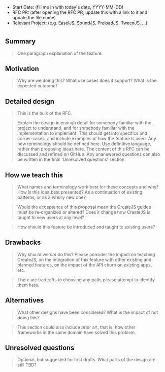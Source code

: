 - Start Date: (fill me in with today's date, YYYY-MM-DD)
- RFC PR: (after opening the RFC PR, update this with a link to it and update the file name)
- Relevant Project: (e.g. EaselJS, SoundJS, PreloadJS, TweenJS, ...)

# <RFC title>

## Summary

> One paragraph explanation of the feature.

## Motivation

> Why are we doing this? What use cases does it support? What is the expected
outcome?

## Detailed design

> This is the bulk of the RFC.

> Explain the design in enough detail for somebody familiar with the project to understand, and for somebody familiar with the implementation to implement. This should get into specifics and corner-cases, and include examples of how the feature is used. Any new terminology should be defined here. Use definitive language, rather than proposing ideas here. The content of this RFC can be discussed and refined on GitHub. Any unanswered questions can also be written in the final 'Unresolved questions' section.

## How we teach this

> What names and terminology work best for these concepts and why? How is this
idea best presented? As a continuation of existing patterns, or as a
wholly new one?

> Would the acceptance of this proposal mean the CreateJS guides must be
re-organized or altered? Does it change how CreateJS is taught to new users
at any level?

> How should this feature be introduced and taught to existing users?

## Drawbacks

> Why should we *not* do this? Please consider the impact on teaching CreateJS,
on the integration of this feature with other existing and planned features,
on the impact of the API churn on existing apps, etc.

> There are tradeoffs to choosing any path, please attempt to identify them here.

## Alternatives

> What other designs have been considered? What is the impact of not doing this?

> This section could also include prior art, that is, how other frameworks in the same domain have solved this problem.

## Unresolved questions

> Optional, but suggested for first drafts. What parts of the design are still
TBD?
